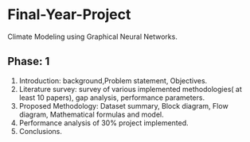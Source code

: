 # Final-Year-Project
Climate Modeling using Graphical Neural Networks.

## Phase: 1
1. Introduction: background,Problem statement, Objectives.
2. Literature survey: survey of  various implemented methodologies( at least 10 papers), gap analysis, performance parameters.
3. Proposed Methodology: Dataset summary, Block diagram, Flow diagram, Mathematical formulas and model.
4. Performance analysis of 30% project implemented.
5. Conclusions.
